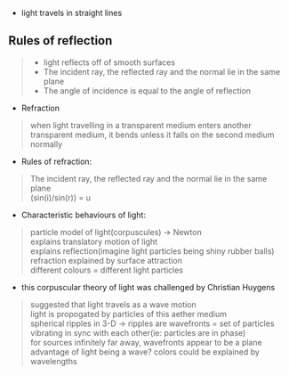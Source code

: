 - light travels in straight lines

## Rules of reflection 
> - light reflects off of smooth surfaces 
> - The incident ray, the reflected ray and the normal lie in the same plane 
> - The angle of incidence is equal to the angle of reflection

- Refraction
> when light travelling in a transparent medium enters another transparent medium, it bends unless it falls on the second medium normally

- Rules of refraction: 
> The incident ray, the reflected ray and the normal lie in the same plane\
> (sin(i)/sin(r)) = u

- Characteristic behaviours of light: 
> particle model of light(corpuscules) -> Newton \
> explains translatory motion of light \
> explains reflection(imagine light particles being shiny rubber balls) \
> refraction explained by surface attraction \
> different colours = different light particles

- this corpuscular theory of light was challenged by Christian Huygens 
> suggested that light travels as a wave motion \
> light is propogated by particles of this aether medium \
> spherical ripples in 3-D -> ripples are wavefronts = set of particles vibrating in sync with each other(ie: particles are in phase) \
> for sources infinitely far away, wavefronts appear to be a plane \
> advantage of light being a wave? colors could be explained by wavelengths
